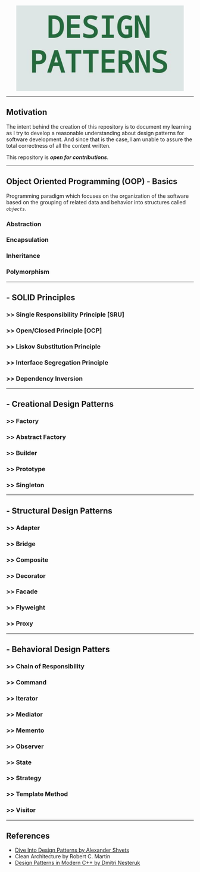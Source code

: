 <img src="./resources/images/banner.jpg" alt="banner" width="450" height="230" style="display: block; margin: 0 auto" />

---

## Motivation

The intent behind the creation of this repository is to document my learning as I try to develop a reasonable understanding about design patterns for software development. And since that is the case, I am unable to assure the total correctness of all the content written.

This repository is _**open for contributions**_.

---

## Object Oriented Programming (OOP) - Basics

Programming paradigm which focuses on the organization of the software based on the grouping of related data and behavior into structures called _`objects`_.

### Abstraction

### Encapsulation

### Inheritance

### Polymorphism

---

## - **SOLID Principles**

### >> **S**ingle Responsibility Principle [SRU]

### >> **O**pen/Closed Principle [OCP]

### >> **L**iskov Substitution Principle

### >> **I**nterface Segregation Principle

### >> **D**ependency Inversion

---

## - **Creational Design Patterns**

### >> Factory

### >> Abstract Factory

### >> Builder

### >> Prototype

### >> Singleton

---

## - **Structural Design Patterns**

### >> Adapter

### >> Bridge

### >> Composite

### >> Decorator

### >> Facade

### >> Flyweight

### >> Proxy

---

## - **Behavioral Design Patters**

### >> Chain of Responsibility

### >> Command

### >> Iterator

### >> Mediator

### >> Memento

### >> Observer

### >> State

### >> Strategy

### >> Template Method

### >> Visitor

---

## References

- [Dive Into Design Patterns by Alexander Shvets](https://refactoring.guru/design-patterns/book)
- Clean Architecture by Robert C. Martin
- [Design Patterns in Modern C++ by Dmitri Nesteruk](https://www.udemy.com/course/patterns-cplusplus/)
